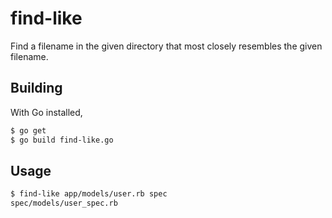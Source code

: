 find-like
==============

Find a filename in the given directory that most closely resembles the given filename.

Building
--------

With Go installed,

```bash
$ go get
$ go build find-like.go
```

Usage
-----

```bash
$ find-like app/models/user.rb spec
spec/models/user_spec.rb
```
